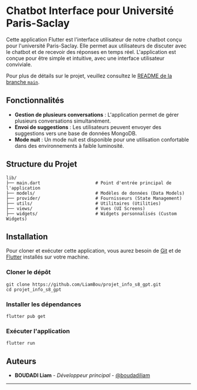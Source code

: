 # Chatbot Interface pour Université Paris-Saclay

Cette application Flutter est l'interface utilisateur de notre chatbot conçu pour l'université Paris-Saclay. Elle permet aux utilisateurs de discuter avec le chatbot et de recevoir des réponses en temps réel. L'application est conçue pour être simple et intuitive, avec une interface utilisateur conviviale.

Pour plus de détails sur le projet, veuillez consultez le [README de la branche `main`](https://github.com/LiamBou/projet_info_s8_gpt/blob/main/README.md).

## Fonctionnalités

- **Gestion de plusieurs conversations** : L'application permet de gérer plusieurs conversations simultanément.
- **Envoi de suggestions** : Les utilisateurs peuvent envoyer des suggestions vers une base de données MongoDB.
- **Mode nuit** : Un mode nuit est disponible pour une utilisation confortable dans des environnements à faible luminosité.

## Structure du Projet

```
lib/
├── main.dart                     # Point d'entrée principal de l'application
├── models/                       # Modèles de données (Data Models)
├── provider/                     # Fournisseurs (State Management)
├── utils/                        # Utilitaires (Utilities)
├── views/                        # Vues (UI Screens)
├── widgets/                      # Widgets personnalisés (Custom Widgets)
```

## Installation

Pour cloner et exécuter cette application, vous aurez besoin de [Git](https://git-scm.com) et de [Flutter](https://flutter.dev) installés sur votre machine.

### Cloner le dépôt

```
git clone https://github.com/LiamBou/projet_info_s8_gpt.git
cd projet_info_s8_gpt
```

### Installer les dépendances
```
flutter pub get
```

### Exécuter l'application
```
flutter run
```

## Auteurs

- **BOUDADI Liam** - *Développeur principal* - [@boudadiliam](https://github.com/LiamBou)

___
